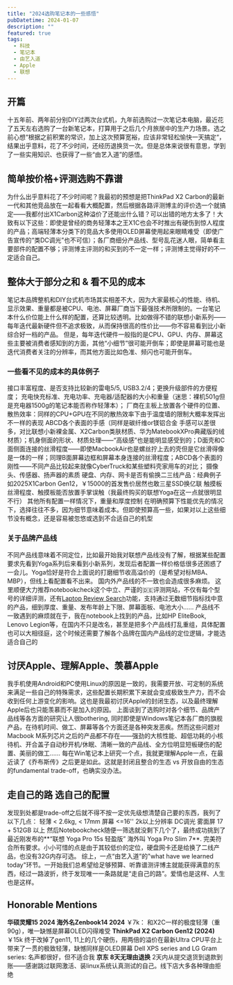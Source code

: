 ```yaml
---
title: "2024选购笔记本的一些感悟"
pubDatetime: 2024-01-07
description: ""
featured: true
tags:
  - 科技
  - 笔记本
  - 由艺入道
  - Apple
  - 联想
---
```



## 开篇
十五年前、两年前分别DIY过两次台式机，九年前选购过一次笔记本电脑，最近花了五天左右选购了一台新笔记本，打算用于之后几个月旅居中的生产力场景。选之前心想“根据之前积累的常识，加上这次预算宽裕，应该非常轻松愉快一天搞定“，结果出乎意料，花了不少时间，还经历退换货一次。但是总体来说很有意思，学到了一些实用知识、也获得了一些“由艺入道”的感悟。

## 简单按价格+评测选购不靠谱
为什么出乎意料花了不少时间呢？我最初的预想是把ThinkPad X2 Carbon的最新一代和其他竞品放在一起看看大概配置，然后根据各路评测博主的评价选一个就搞定——我都付出X1Carbon这种溢价了还能出什么错？可以出错的地方太多了！大致有以下这些：即使是曾经的商务轻薄本之王X1C也会不时推出有硬伤到惊人程度的产品；高端轻薄本分类下的竞品大多使用OLED屏幕使用起来眼睛难受（即使广告宣传的“类DC调光”也不可信）；各厂商细分产品线、型号乱花迷人眼，简单看主要部件的配置不够；评测博主评测的和买到的不一定一样；评测博主觉得好的不一定适合自己。

## 整体大于部分之和 & 看不见的成本
笔记本品牌整机和DIY台式机市场其实相差不大，因为大家最核心的性能、待机、显示效果、重量都是被CPU、电池、屏幕厂商当下最强技术所限制的。一台笔记本什么价位能上什么样的配置，还算比较透明。比如做得不错的联想小新系列——每年迭代最新硬件但不追求极致，从而保持很高的性价比——你不容易看到比小新综合好一档的产品。
但是，每年迭代硬件一般指的是CPU、GPU、内存、屏幕这些主要被消费者感知到的方面，其他“小细节”很可能开倒车；即使是屏幕可能也是迭代消费者关注的分辨率，而其他方面比如色准、频闪也可能开倒车。

### 一些看不见的成本的具体例子
接口丰富程度、是否支持比较新的雷电5/5, USB3.2/4；更换升级部件的方便程度；
充电快充标准、充电功率、充电器/适配器的大小和重量（迷思：裸机501g但是充电器1500g的笔记本能否称作轻薄本）；
厂商在主板上放置各个硬件的位置、散热效率：同样的CPU+GPU在不同的散热效率下由于温度墙的限制大概率发挥出不一样的表现
ABCD各个表面的手感（同样是碳纤维or镁铝合金 手感可以差很多，对比联想小新裸金属、X2Carbon类肤材质、华为MatebookXPro典藏版的绒材质）；机身侧面的形状、材质处理——“高级感”也是能明显感受到的；D面壳和C面侧面连接的丝滑程度——即使MacbookAir也是螺丝拧上去的壳但是它丝滑得像是一体的一样；同理B面屏幕边框和屏幕本身连接的丝滑程度；ABCD各个表面的刚性——不同产品比较起来就像CyberTruck和某些塑料壳家用车的对比；
摄像头、传感器、扬声器的素质
硬盘、内存、网卡是否有偷换二三线产品：经典例子如2025X1Carbon Gen12，￥15000的首发售价居然也敢三星SSD换亿联
触摸板丝滑程度、触摸板能否放置手掌误触（我最终购买的联想Yoga在这一点就很明显不行）
其他所有配置一样情况下，重量和厚度控制
在明确预算下性能优先的情况下，选择往往不多，因为细节意味着成本。但即使预算高一些，如果对以上这些细节没有概念，还是容易被忽悠或选到不合适自己的机型

### 关于品牌产品线
不同产品线意味着不同定位，比如最开始我对联想产品线没有了解，根据某些配置要求先看到Yoga系列后来看到小新系列，发现后者配置一样价格低很多还困惑了一会儿。Yoga恰好是符合上面说的打磨细节收高溢价的（是希望对标MBA、MBP），但线上看配置看不出来。
国内外产品线的不一致也会造成很多麻烦。
这里顺便大力推荐notebookcheck这个中立、严谨的🇩🇪评测网站，不仅有每个型号的详细评测，还有[Laptop Review Search](https://www.notebookcheck.net/Laptop-Search.8224.0.html)功能，支持通过无数细节指标找中意的产品，细到厚度、重量、发布年龄上下限、屏幕面板、电池大小……
产品线不一致遇到的麻烦就在于，我在notebook上找到的产品，比如HP EliteBook, Lenovo Legion等，在国内不只是改名，甚至是把多个产品线打乱重组，具体配置也可以大相径庭，这个时候还需要了解各个品牌在国内产品线的定位逻辑，才能选适合自己的

## 讨厌Apple、理解Apple、羡慕Apple
我手机使用Android和PC使用Linux的原因是一致的，我需要开放、可定制的系统来满足一些自己的特殊需求，这些配置长期积累下来就会变成极致生产力，而不会收到任何上游变化的影响。这也是我最初讨厌Apple的封闭生态，以及最终理解Apple后也只能羡慕而不是加入的原因。
上面谈到了选购时对各个细节、品牌产品线等各方面的研究让人很bothering, 同时即使是Windows笔记本各厂商的旗舰产品，在待机时间、做工、屏幕等各个方面还是各种突发恶疾。然而这些问题对Macbook M系列芯片之后的产品都不存在——强劲的大核性能、超低功耗的小核待机、开合盖子自动秒开机/休眠、清晰一致的产品线、全方位明显短板硬伤的配置、美丽的做工…… 每在Win笔记本上研究一个点，我就更理解Apple一点，在最近读了《乔布斯传》之后更是如此。这就是封闭且整合的生态 vs 开放自由的生态的fundamental trade-off，也确实没办法。

## 走自己的路 选自己的配置
发现到处都是trade-off之后就不得不按一定优先级想清楚自己要的东西，我列了以下几点：
轻薄 < 2.6kg, < 17mm
屏幕 <=16'' 2k以上分辨率 DC调光 雾面屏
17 + 512GB 以上
然后Notebookcheck随便一筛选就没剩下几个了，最终成功挑到了最近刚发布的**“联想 Yoga Pro 15s 轻盈版” 海外叫 Yoga Pro Slim 7**. 完美符合所有要求。小小可惜的点是由于其较低价的定位，硬盘网卡还是给换了二线产品，也没有32G内存可选。
综上，一点“由艺入道”的"what have we learned today"环节。一开始我们总希望给足够预算、听靠谱测评博主就能获得满意的东西，经过一路波折，终于发现唯一一条路就是“走自己的路”。爱情也是这样、人生也是这样。

## Honorable Mentions
**华硕灵耀15 2024 海外名Zenbook14 2024** ￥7k：
和X2C一样的极度轻薄（重90g），唯一缺憾是屏幕OLED闪得难受
**ThinkPad X2 Carbon Gen12 (2024)** ￥15k
终于改掉了gen11, 11上的几个硬伤，用两倍的溢价在最新Ultra CPU平台上带来了一贯的极致轻薄，缺憾同样是OLED屏幕
Dell XPS series and LG Gram series: 名声都很好，但不适合我
**京东 8天无理由退换** 2天内从提交退货到退款到账——感谢跳过联网激活、装linux系统认真测试的自己。线下店大多各种理由拒绝

